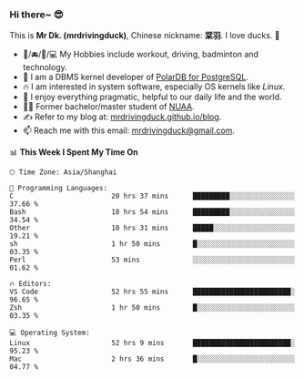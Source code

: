 ### Hi there~ 😎

This is **Mr Dk. (mrdrivingduck)**, Chinese nickname: **棠羽**. I love ducks. 🦆

- 💪/🚘/🏸/💻 My Hobbies include workout, driving, badminton and technology.
- 🍊 I am a DBMS kernel developer of [PolarDB for PostgreSQL](https://github.com/ApsaraDB/PolarDB-for-PostgreSQL).
- 🔥 I am interested in system software, especially OS kernels like *Linux*.
- 🔧 I enjoy everything pragmatic, helpful to our daily life and the world.
- 👨‍🎓 Former bachelor/master student of [NUAA](https://en.wikipedia.org/wiki/Nanjing_University_of_Aeronautics_and_Astronautics).
- ✍ Refer to my blog at: [mrdrivingduck.github.io/blog](https://mrdrivingduck.github.io/blog/).
- 📫 Reach me with this email: [mrdrivingduck@gmail.com](mailto:mrdrivingduck@gmail.com).

<!--START_SECTION:waka-->
📊 **This Week I Spent My Time On** 

```text
🕑︎ Time Zone: Asia/Shanghai

💬 Programming Languages: 
C                        20 hrs 37 mins      █████████░░░░░░░░░░░░░░░░   37.66 % 
Bash                     18 hrs 54 mins      █████████░░░░░░░░░░░░░░░░   34.54 % 
Other                    10 hrs 31 mins      █████░░░░░░░░░░░░░░░░░░░░   19.21 % 
sh                       1 hr 50 mins        █░░░░░░░░░░░░░░░░░░░░░░░░   03.35 % 
Perl                     53 mins             ░░░░░░░░░░░░░░░░░░░░░░░░░   01.62 % 

🔥 Editors: 
VS Code                  52 hrs 55 mins      ████████████████████████░   96.65 % 
Zsh                      1 hr 50 mins        █░░░░░░░░░░░░░░░░░░░░░░░░   03.35 % 

💻 Operating System: 
Linux                    52 hrs 9 mins       ████████████████████████░   95.23 % 
Mac                      2 hrs 36 mins       █░░░░░░░░░░░░░░░░░░░░░░░░   04.77 % 
```


<!--END_SECTION:waka-->

<!-- ![Mr Dk.'s GitHub Stats](https://github-readme-stats.vercel.app/api?username=mrdrivingduck&count_private&show_icons=true&theme=buefy) -->

<!-- ![Most Used Languages](https://github-readme-stats.vercel.app/api/top-langs/?username=mrdrivingduck&exclude_repo=mips32-CPU,snort-tcp-socket&theme=buefy&layout=compact&langs_count=10) -->


<!--
**mrdrivingduck/mrdrivingduck** is a ✨ _special_ ✨ repository because its `README.md` (this file) appears on your GitHub profile.

Here are some ideas to get you started:

- 🔭 I’m currently working on ...
- 🌱 I’m currently learning ...
- 👯 I’m looking to collaborate on ...
- 🤔 I’m looking for help with ...
- 💬 Ask me about ...
- 📫 How to reach me: ...
- 😄 Pronouns: ...
- ⚡ Fun fact: ...
-->
